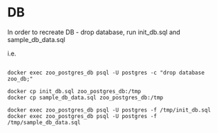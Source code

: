 # DB
In order to recreate DB - drop database, run init_db.sql and sample_db_data.sql

i.e.
```

docker exec zoo_postgres_db psql -U postgres -c "drop database zoo_db;"

docker cp init_db.sql zoo_postgres_db:/tmp
docker cp sample_db_data.sql zoo_postgres_db:/tmp

docker exec zoo_postgres_db psql -U postgres -f /tmp/init_db.sql
docker exec zoo_postgres_db psql -U postgres -f /tmp/sample_db_data.sql


```